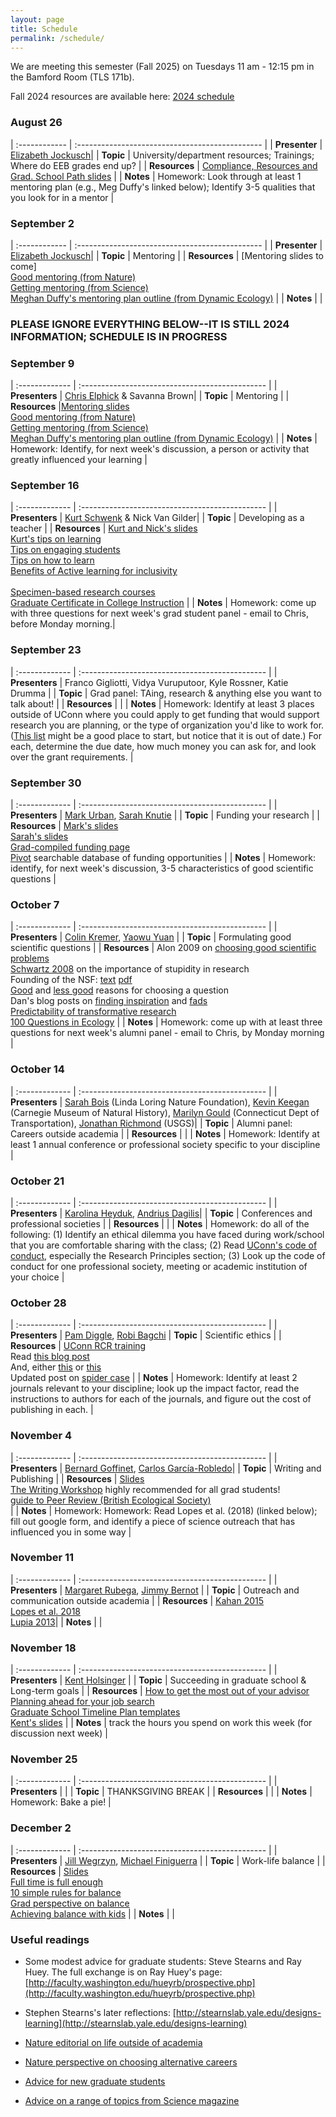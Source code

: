 ```yaml
---
layout: page
title: Schedule
permalink: /schedule/
---
```


We are meeting this semester (Fall 2025) on Tuesdays 11 am - 12:15 pm in the Bamford Room (TLS 171b). 

Fall 2024 resources are available here: [2024 schedule](/schedule-F2024/)

### August 26    

| :------------ | :---------------------------------------------- |
| **Presenter** | [Elizabeth Jockusch](https://jockusch.eeb.uconn.edu/)|
| **Topic**     | University/department resources; Trainings; Where do EEB grades end up?  |
| **Resources** | [Compliance, Resources and Grad. School Path slides](https://drive.google.com/file/d/1jIW4w4y1Cqs1B93t_R3oWFhGif_oW_oI/view?usp=share_link) |
| **Notes**     | Homework: Look through at least 1 mentoring plan (e.g., Meg Duffy's linked below); Identify 3-5 qualities that you look for in a mentor |

### September 2 

| :------------ | :---------------------------------------------- |
| **Presenter** | [Elizabeth Jockusch](https://jockusch.eeb.uconn.edu/)|
| **Topic**     | Mentoring |
| **Resources** | [Mentoring slides to come]<br> [Good mentoring (from Nature)](http://www.nature.com/nature/journal/v447/n7146/full/447791a.html)<br>[Getting mentoring (from Science)](http://www.sciencemag.org/careers/2014/01/getting-mentoring-you-need)<br>[Meghan Duffy's mentoring plan outline (from Dynamic Ecology)](https://dynamicecology.wordpress.com/2017/01/09/mentoring-plans-a-really-useful-tool-for-pis-and-their-lab-members/) |
| **Notes**     | |

### PLEASE IGNORE EVERYTHING BELOW--IT IS STILL 2024 INFORMATION; SCHEDULE IS IN PROGRESS
 
### September 9  

| :------------- | :---------------------------------------------- |
| **Presenters** | [Chris Elphick](https://elphick.lab.uconn.edu/) & Savanna Brown|
| **Topic**      | Mentoring |
| **Resources**  |[Mentoring slides](https://elphick-lab.media.uconn.edu/wp-content/uploads/sites/73/2024/09/EEB-5100-Mentoring.pdf)<br> [Good mentoring (from Nature)](http://www.nature.com/nature/journal/v447/n7146/full/447791a.html)<br>[Getting mentoring (from Science)](http://www.sciencemag.org/careers/2014/01/getting-mentoring-you-need)<br>[Meghan Duffy's mentoring plan outline (from Dynamic Ecology)](https://dynamicecology.wordpress.com/2017/01/09/mentoring-plans-a-really-useful-tool-for-pis-and-their-lab-members/) |
| **Notes**      | Homework: Identify, for next week's discussion, a person or activity that greatly influenced your learning |

### September 16 

| :------------- | :---------------------------------------------- |
| **Presenters** | [Kurt Schwenk](http://hydrodictyon.eeb.uconn.edu/eebedia/index.php/Kurt_Schwenk) & Nick Van Gilder|
| **Topic**      | Developing as a teacher |
| **Resources**  | [Kurt and Nick's slides](https://elphick-lab.media.uconn.edu/wp-content/uploads/sites/73/2024/09/Developing-as-a-Teacher-2024-EEB5100_EDITED-KS.pdf)<br> [Kurt's tips on learning](https://elphick.lab.uconn.edu/wp-content/uploads/sites/73/2023/09/Dr.SchwenkTeachingtTips_2021.pdf)<br>[Tips on engaging students](https://elphick.lab.uconn.edu/wp-content/uploads/sites/73/2023/09/HarrysTeachingEngagement.pdf)<br>[Tips on how to learn](https://elphick.lab.uconn.edu/wp-content/uploads/sites/73/2023/09/HowBestToLearn_2021.pdf)<br>[Benefits of Active learning for inclusivity](https://doi.org/10.1187/cbe.16-12-0344)<br>[](https://doi.org/10.1002/ece3.6300)<br>[Specimen-based research courses](https://doi.org/10.1093/iob/obaa004)<br>[Graduate Certificate in College Instruction](http://gcci.uconn.edu/) |
| **Notes**      | Homework: come up with three questions for next week's grad student panel - email to Chris, before Monday morning.|

### September 23  

| :------------- | :---------------------------------------------- |
| **Presenters** | Franco Gigliotti, Vidya Vuruputoor, Kyle Rossner, Katie Drumma |
| **Topic**      | Grad panel: TAing, research & anything else you want to talk about! |
| **Resources**  |  |
| **Notes**      | Homework: Identify at least 3 places outside of UConn where you could apply to get funding that would support research you are planning, or the type of organization you'd like to work for. ([This list](http://hydrodictyon.eeb.uconn.edu/eebedia/index.php/Funding_Sources) might be a good place to start, but notice that it is out of date.) For each, determine the due date, how much money you can ask for, and look over the grant requirements. |

### September 30    

| :------------- | :---------------------------------------------- |
| **Presenters** | [Mark Urban](http://hydrodictyon.eeb.uconn.edu/people/urban/), [Sarah Knutie](https://www.knutielab.com/) |
| **Topic**      | Funding your research |
| **Resources**  | [Mark's slides](https://drive.google.com/file/d/1p8YoqpXJy93Ilf4h0R15_9mjAvNf2LRZ/view?usp=sharing)<br>[Sarah's slides](https://drive.google.com/file/d/1qpns63eKEmDGURq9dOY201oAqI4zhZ9h/view?usp=sharing)<br>[Grad-compiled funding page](http://hydrodictyon.eeb.uconn.edu/eebedia/index.php/Funding_Sources)<br>[Pivot](https://guides.lib.uconn.edu/grants/Pivot) searchable database of funding opportunities |
| **Notes**      | Homework: identify, for next week's discussion, 3-5 characteristics of good scientific questions |

### October 7   

| :------------- | :---------------------------------------------- |
| **Presenters** | [Colin Kremer](https://colinkremer.wordpress.com/), [Yaowu Yuan](https://monkeyflower.uconn.edu/) |
| **Topic**      | Formulating good scientific questions |
| **Resources**  | Alon 2009 on [choosing good scientific problems](http://www.sciencedirect.com/science/article/pii/S1097276509006418) <br>[Schwartz 2008](http://dx.doi.org/10.1242/jcs.033340) on the importance of stupidity in research <br>Founding of the NSF: [text](https://www.nsf.gov/od/lpa/nsf50/vbush1945.htm) [pdf](https://archive.org/details/scienceendlessfr00unit) <br>[Good](https://dynamicecology.wordpress.com/2012/10/20/advice-good-reasons-for-choosing-a-research-project-plus-some-bad-ones/) and [less good](https://dynamicecology.wordpress.com/2011/06/03/advice-weak-reasons-for-choosing-a-research-project/) reasons for choosing a question <br>Dan's blog posts on [finding inspiration](https://ecoevoevoeco.blogspot.com/2019/09/inspiration.html) and [fads](https://ecoevoevoeco.blogspot.com/2019/09/fads.html)<br>[Predictability of transformative research](https://doi.org/10.1016/j.tree.2017.08.012)<br>[100 Questions in Ecology](https:doi.org/10.1111/1365-2745.12025) |
| **Notes**      | Homework: come up with at least three questions for next week's alumni panel - email to Chris, by Monday morning |

### October 14  

| :------------- | :---------------------------------------------- |
| **Presenters** | [Sarah Bois](https://www.linkedin.com/in/sarah-bois-980a038) (Linda Loring Nature Foundation), [Kevin Keegan](https://www.linkedin.com/in/kevin-keegan-660b3424) (Carnegie Museum of Natural History), [Marilyn Gould](https://www.linkedin.com/in/marilyn-r-gould-64363323) (Connecticut Dept of Transportation), [Jonathan Richmond](https://www.usgs.gov/staff-profiles/jonathan-q-richmond) (USGS)|
| **Topic**      | Alumni panel: Careers outside academia |
| **Resources**  |  |
| **Notes**      | Homework: Identify at least 1 annual conference or professional society specific to your discipline |

### October 21   

| :------------- | :---------------------------------------------- |
| **Presenters** | [Karolina Heyduk](https://www.kheyduk.net/), [Andrius Dagilis](https://adagilis.github.io/)|
| **Topic**      | Conferences and professional societies |
| **Resources**  |  |
| **Notes**      | Homework: do all of the following: (1) Identify an ethical dilemma you have faced during work/school that you are comfortable sharing with the class; (2) Read [UConn's code of conduct](https://policy.uconn.edu/2011/05/17/employee-code-of-conduct/), especially the Research Principles section; (3) Look up the code of conduct for one professional society, meeting or academic institution of your choice |

### October 28   

| :------------- | :---------------------------------------------- |
| **Presenters** | [Pam Diggle](https://pamela-diggle.scholar.uconn.edu), [Robi Bagchi](https://bagchi.eeb.uconn.edu/) 
| **Topic**      | Scientific ethics |
| **Resources**  | [UConn RCR training](https://ovpr.uconn.edu/services/rics/responsible-conduct-of-research/)<br>Read [this blog post](https://dynamicecology.wordpress.com/2020/01/31/friday-links-240)<br>And, either [this](https://www.nature.com/articles/d41586-020-00287-y) or [this](https://www.sciencemag.org/news/2020/01/spider-biologist-denies-suspicions-widespread-data-fraud-his-animal-personality)<br>Updated post on [spider case](http://ecoevoevoeco.blogspot.com/2021/05/17-months.html?m=1) |
| **Notes**      | Homework: Identify at least 2 journals relevant to your discipline; look up the impact factor, read the instructions to authors for each of the journals, and figure out the cost of publishing in each. |

### November 4   

| :------------- | :---------------------------------------------- |
| **Presenters** | [Bernard Goffinet](https://bryology.uconn.edu/), [Carlos García-Robledo](https://carlosgarciarobledo.org/UCONN/)|
| **Topic**      | Writing and Publishing |
| **Resources**  | [Slides](https://elphick-lab.media.uconn.edu/wp-content/uploads/sites/73/2024/11/EEB5100_2024_writing.pdf)<br>[The Writing Workshop](https://osf.io/z4n3t/) highly recommended for all grad students!<br>[guide to Peer Review (British Ecological Society)](http://www.britishecologicalsociety.org/wp-content/uploads/Publ_Peer-Review-Booklet.pdf)<br> |
| **Notes**      | Homework: Homework: Read Lopes et al. (2018) (linked below); fill out google form, and identify a piece of science outreach that has influenced you in some way |

### November 11  

| :------------- | :---------------------------------------------- |
| **Presenters** | [Margaret Rubega](http://rubegalab.uconn.edu/), [Jimmy Bernot](https://www.bernotlab.org/) |
| **Topic**      | Outreach and communication outside academia |
| **Resources**  | [Kahan 2015](https://jcom.sissa.it/article/pubid/JCOM_1403_2015_Y04/)<br>[Lopes et al. 2018](https://journals.plos.org/plosbiology/article?id=10.1371/journal.pbio.3000061)<br>[Lupia 2013](https://www.pnas.org/content/110/Supplement_3/14048)|
| **Notes**      |  |

### November 18  

| :------------- | :---------------------------------------------- |
| **Presenters** | [Kent Holsinger](http://darwin.eeb.uconn.edu/) |
| **Topic**      | Succeeding in graduate school & Long-term goals |
| **Resources**  | [How to get the most out of your advisor](https://lsa.umich.edu/content/dam/sweetland-assets/sweetland-documents/Graduates/DWG/The-care-and-maintenence-of-your-advisor.pdf)<br>[Planning ahead for your job search](https://www.chronicle.com/article/the-job-search-before-you-apply)<br>[Graduate School Timeline Plan templates](https://osf.io/6djsm/)<br>[Kent's slides](http://hydrodictyon.eeb.uconn.edu/eebedia/images/8/8c/EEB-New-Graduate-Students-2022.pdf) |
| **Notes**      | track the hours you spend on work this week (for discussion next week) |

### November 25  


| :------------- | :---------------------------------------------- |
| **Presenters** |  |
| **Topic**      | THANKSGIVING BREAK |
| **Resources**  |  |
| **Notes**      | Homework: Bake a pie! |

### December 2   

| :------------- | :---------------------------------------------- |
| **Presenters** | [Jill Wegrzyn](http://plantcompgenomics.com/), [Michael Finiguerra](https://finiguerra.eeb.uconn.edu/) |
| **Topic**      | Work-life balance |
| **Resources**  | [Slides](https://elphick-lab.media.uconn.edu/wp-content/uploads/sites/73/2024/12/EEB_5100_24_work-life.pdf)<br>[Full time is full enough](https://www.nature.com/articles/nj7656-175a)<br>[10 simple rules for balance](https://journals.plos.org/ploscompbiol/article?id=10.1371/journal.pcbi.1009124)<br>[Grad perspective on balance](https://www.thetroutlook.com/latest-updates/work-life-balance-a-grad-students-perspective)<br>[Achieving balance with kids](https://www.nature.com/articles/d41586-018-07511-w) |
| **Notes**      |  |




### Useful readings

* Some modest advice for graduate students: Steve Stearns and Ray Huey. The full exchange is on Ray Huey's page: [http://faculty.washington.edu/hueyrb/prospective.php](http://faculty.washington.edu/hueyrb/prospective.php)

* Stephen Stearns's later reflections: [http://stearnslab.yale.edu/designs-learning](http://stearnslab.yale.edu/designs-learning)

* [Nature editorial on life outside of academia](http://www.nature.com/news/there-is-life-after-academia-1.15808)

* [Nature perspective on choosing alternative careers](http://www.nature.com/news/life-outside-the-lab-the-ones-who-got-away-1.15802)

* [Advice for new graduate students](http://chronicle.com/article/Welcome-to-Graduate-School/148775?cid=megamenu)

* [Advice on a range of topics from Science magazine](http://www.sciencemag.org/careers/outreach)

